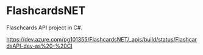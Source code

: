 # FlashcardsNET
Flaschcards API project in C#.

https://dev.azure.com/pg101355/FlashcardsNET/_apis/build/status/FlashcardsAPI-dev-as%20-%20CI
